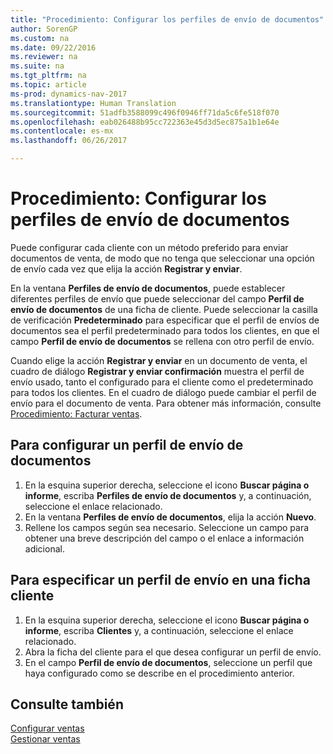 ```yaml
---
title: "Procedimiento: Configurar los perfiles de envío de documentos"
author: SorenGP
ms.custom: na
ms.date: 09/22/2016
ms.reviewer: na
ms.suite: na
ms.tgt_pltfrm: na
ms.topic: article
ms-prod: dynamics-nav-2017
ms.translationtype: Human Translation
ms.sourcegitcommit: 51adfb3588099c496f0946ff71da5c6fe518f070
ms.openlocfilehash: eab026488b95cc722363e45d3d5ec875a1b1e64e
ms.contentlocale: es-mx
ms.lasthandoff: 06/26/2017

---
```


# <a name="how-to-set-up-document-sending-profiles"></a>Procedimiento: Configurar los perfiles de envío de documentos
Puede configurar cada cliente con un método preferido para enviar documentos de venta, de modo que no tenga que seleccionar una opción de envío cada vez que elija la acción **Registrar y enviar**.

En la ventana **Perfiles de envío de documentos**, puede establecer diferentes perfiles de envío que puede seleccionar del campo **Perfil de envío de documentos** de una ficha de cliente. Puede seleccionar la casilla de verificación **Predeterminado** para especificar que el perfil de envíos de documentos sea el perfil predeterminado para todos los clientes, en que el campo **Perfil de envío de documentos** se rellena con otro perfil de envío.

Cuando elige la acción **Registrar y enviar** en un documento de venta, el cuadro de diálogo **Registrar y enviar confirmación** muestra el perfil de envío usado, tanto el configurado para el cliente como el predeterminado para todos los clientes. En el cuadro de diálogo puede cambiar el perfil de envío para el documento de venta. Para obtener más información, consulte [Procedimiento: Facturar ventas](sales-how-invoice-sales.md).

## <a name="to-set-up-a-document-sending-profile"></a>Para configurar un perfil de envío de documentos
1. En la esquina superior derecha, seleccione el icono **Buscar página o informe**, escriba **Perfiles de envío de documentos** y, a continuación, seleccione el enlace relacionado.
2. En la ventana **Perfiles de envío de documentos**, elija la acción **Nuevo**.
3. Rellene los campos según sea necesario. Seleccione un campo para obtener una breve descripción del campo o el enlace a información adicional.

## <a name="to-specify-a-sending-profile-on-a-customer-card"></a>Para especificar un perfil de envío en una ficha cliente
1. En la esquina superior derecha, seleccione el icono **Buscar página o informe**, escriba **Clientes** y, a continuación, seleccione el enlace relacionado.
2. Abra la ficha del cliente para el que desea configurar un perfil de envío.
3. En el campo **Perfil de envío de documentos**, seleccione un perfil que haya configurado como se describe en el procedimiento anterior.

## <a name="see-also"></a>Consulte también  
[Configurar ventas](sales-setup-sales.md)  
[Gestionar ventas](sales-manage-sales.md)


